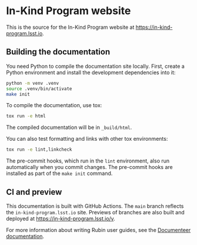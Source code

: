 # In-Kind Program website

This is the source for the In-Kind Program website at https://in-kind-program.lsst.io.

## Building the documentation

You need Python to compile the documentation site locally. First, create a Python environment and install the development dependencies into it:

```bash
python -m venv .venv
source .venv/bin/activate
make init
```

To compile the documentation, use tox:

```bash
tox run -e html
```

The compiled documentation will be in `_build/html`.

You can also test formatting and links with other tox environments:

```bash
tox run -e lint,linkcheck
```

The pre-commit hooks, which run in the `lint` environment, also run automatically when you commit changes.
The pre-commit hooks are installed as part of the `make init` command.

## CI and preview

This documentation is built with GitHub Actions. The `main` branch reflects the `in-kind-program.lsst.io` site.
Previews of branches are also built and deployed at https://in-kind-program.lsst.io/v.

For more information about writing Rubin user guides, see the [Documenteer documentation](https://documenteer.lsst.io/guides/index.html).
